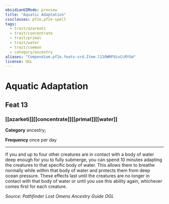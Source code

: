 ```yaml
---
obsidianUIMode: preview
title: "Aquatic Adaptation"
cssclasses: pf2e,pf2e-spell
tags:
  - trait/azarketi
  - trait/concentrate
  - trait/primal
  - trait/water
  - trait/common
  - category/ancestry
aliases: "Compendium.pf2e.feats-srd.Item.l11OWMFUixCcRYGm"
license: OGL
---
```

# Aquatic Adaptation
## Feat 13
### [[azarketi]][[concentrate]][[primal]][[water]]

**Category** ancestry; 




**Frequency** once per day

* * *

If you and up to four other creatures are in contact with a body of water deep enough for you to fully submerge, you can spend 10 minutes adapting the creatures to that specific body of water. This allows them to breathe normally while within that body of water and protects them from deep ocean pressure. These effects last until the creatures are no longer in contact with that body of water or until you use this ability again, whichever comes first for each creature.

*Source: Pathfinder Lost Omens Ancestry Guide*
*OGL*